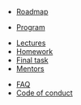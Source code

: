 - [Roadmap](getting_started.md)
<!-- - [Overview](overview.md) -->
- [Program](pages/program.md)
<!-- - [Task](pages/task.md) -->
- [Lectures](pages/lectures.md)
- [Homework](pages/homework.md)
- [Final task](pages/finaltask.md)
- [Mentors](pages/mentors.md)
<!-- - [Contacts](pages/contacts.md) -->
- [FAQ](pages/faq.md)
- [Code of conduct](CODE_OF_CONDUCT.md)
